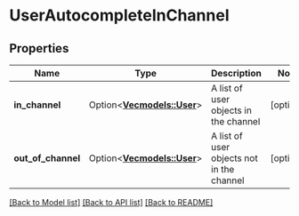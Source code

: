 # UserAutocompleteInChannel

## Properties

Name | Type | Description | Notes
------------ | ------------- | ------------- | -------------
**in_channel** | Option<[**Vec<models::User>**](User.md)> | A list of user objects in the channel | [optional]
**out_of_channel** | Option<[**Vec<models::User>**](User.md)> | A list of user objects not in the channel | [optional]

[[Back to Model list]](../README.md#documentation-for-models) [[Back to API list]](../README.md#documentation-for-api-endpoints) [[Back to README]](../README.md)



